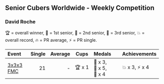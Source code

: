 ## Senior Cubers Worldwide - Weekly Competition
### David Roche

🏆 = overall winner, 🥇 = 1st senior, 🥈 = 2nd senior, 🥉 = 3rd senior, 💥 = overall record, 🔥 = PR average, ⚡ = PR single.

| Event | Single | Average | Cups | Medals | Achievements|
| :-- | --: | --: | :--: | :-- | :-- |
| [3x3x3 FMC](david_roche/333fm.md) | 21 | - | <span style="white-space: nowrap">🏆 x 1</span> | <span style="white-space: nowrap">🥇 x 3</span>, <span style="white-space: nowrap">🥈 x 5</span>, <span style="white-space: nowrap">🥉 x 4</span> | <span style="white-space: nowrap">💥 x 3</span>, <span style="white-space: nowrap">⚡ x 4</span> |

<!-- Global site tag (gtag.js) - Google Analytics -->
<script async src="https://www.googletagmanager.com/gtag/js?id=UA-86348435-3"></script>
<script>window.dataLayer = window.dataLayer || []; function gtag() {dataLayer.push(arguments);} gtag('js', new Date()); gtag('config', 'UA-86348435-3');</script>
